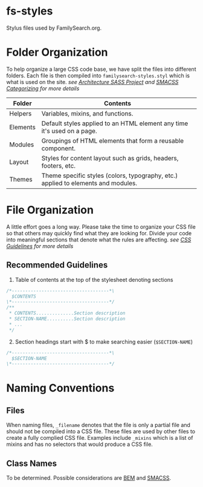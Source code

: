 fs-styles
=========
Stylus files used by FamilySearch.org.

# Folder Organization
To help organize a large CSS code base, we have split the files into different folders. Each file is then compiled into `familysearch-styles.styl` which is what is used on the site.
*see [Architecture SASS Project](http://www.sitepoint.com/architecture-sass-project/) and [SMACSS Categorizing](http://smacss.com/book/categorizing) for more details*

Folder   | Contents
---------|---------
Helpers  | Variables, mixins, and functions.
Elements | Default styles applied to an HTML element any time it's used on a page.
Modules  | Groupings of HTML elements that form a reusable component.
Layout   | Styles for content layout such as grids, headers, footers, etc.
Themes   | Theme specific styles (colors, typography, etc.) applied to elements and modules.

# File Organization
A little effort goes a long way. Please take the time to organize your CSS file so that others may quickly find what they are looking for. Divide your code into meaningful sections that denote what the rules are affecting.
*see [CSS Guidelines](https://github.com/csswizardry/CSS-Guidelines) for more details*

## Recommended Guidelines
1. Table of contents at the top of the stylesheet denoting sections
```javascript
/*------------------------------------*\
  $CONTENTS
\*------------------------------------*/
/**
 * CONTENTS..............Section description
 * SECTION-NAME..........Section description
 * ...
 */
```
2. Section headings start with $ to make searching easier (`$SECTION-NAME`)
```javascript
/*------------------------------------*\
  $SECTION-NAME
\*------------------------------------*/
```

# Naming Conventions

## Files
When naming files, `_filename` denotes that the file is only a partial file and should not be compiled into a CSS file. These files are used by other files to create a fully complied CSS file. Examples include `_mixins` which is a list of mixins and has no selectors that would produce a CSS file.

## Class Names
To be determined. Possible considerations are [BEM](http://csswizardry.com/2013/01/mindbemding-getting-your-head-round-bem-syntax/) and [SMACSS](http://smacss.com/).